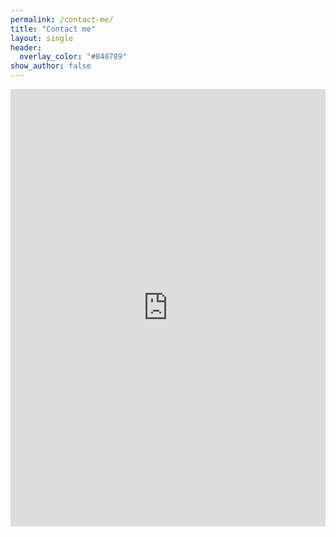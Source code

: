 ```yaml
---
permalink: /contact-me/
title: "Contact me"
layout: single
header:
  overlay_color: "#848789"
show_author: false
---
```


<iframe src="https://docs.google.com/forms/d/e/1FAIpQLSfpA7pm3VJl0DbuuZFQMUV_klPAayGqxVlPJhKicbPYfAfmUA/viewform?embedded=true" frameborder="0" height="700" marginheight="0" marginwidth="0" style="position: relative; width: 100%">Loading…</iframe>

